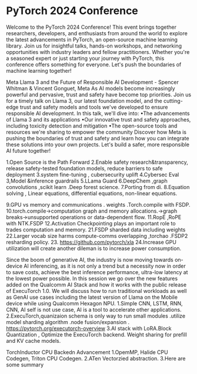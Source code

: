 # PyTorch 2024 Conference

Welcome to the PyTorch 2024 Conference! This event brings together researchers, developers, and enthusiasts from around the world to explore the latest advancements in PyTorch, an open-source machine learning library. Join us for insightful talks, hands-on workshops, and networking opportunities with industry leaders and fellow practitioners. Whether you're a seasoned expert or just starting your journey with PyTorch, this conference offers something for everyone. Let's push the boundaries of machine learning together!

Meta Llama 3 and the Future of Responsible AI Development - Spencer Whitman & Vincent Gonguet, Meta
As AI models become increasingly powerful and pervasive, trust and safety have become top priorities. Join us for a timely talk on Llama 3, our latest foundation model, and the cutting-edge trust and safety models and tools we've developed to ensure responsible AI development. In this talk, we'll dive into: •The advancements of Llama 3 and its applications •Our innovative trust and safety approaches, including toxicity detection and mitigation •The open-source tools and resources we're sharing to empower the community Discover how Meta is pushing the boundaries of trust and safety and learn how you can integrate these solutions into your own projects. Let's build a safer, more responsible AI future together!

1.Open Source is the Path Forward
2.Enable safety research&transparency, release safety-tested foundation models, reduce barriers to safe deployment 
3.system fine-tuning , cubersecurity uplift
4.Cybersec Eval 3,Model &inference guardrails 
5.LLama Guard
6.DeepChem ,graph convolutions ,scikit learn .Deep forest science.
7.Porting from di.
8.Equation solving , Linear equations, differential equations, non-linear equations.

9.GPU vs memory and communications . weights .Torch.compile with FSDP.
10.torch.compile->computation graph and memory allocations.->graph breaks->unsupported operations or data-dependent flow.
11.RopE ,RoPE with NTK.FSDP
12.Activation Checkpointing plays an important role to trades computation and memory.
21.FSDP sharded data including weights 
22.Larger vocab size harms compute-comms overlapping ,torchao .FSDP2 resharding policy.
23. https://github.com/pytorch/xla
24.Increase GPU utilization will create another dileman is to increase power consumption.


Since the boom of generative AI, the industry is now moving towards on-device AI inferencing, as it is not only a trend but a necessity now in order to save costs, achieve the best inference performance, ultra-low latency at the lowest power possible. In this session we go over the new features added on the Qualcomm AI Stack and how it works with the public release of ExecuTorch 1.0. We will discuss how to run traditional workloads as well as GenAI use cases including the latest version of Llama on the Mobile device while using Qualcomm Hexagon NPU.
1.Simple CNN, LSTM, RNN, CNN, AI self is not use case, AI is a tool to accelerate other applications.
2.ExecuTorch,quanizaion schema is only way to run small modules .utilize model sharding algorithm .node fusion/expansion .
https://pytorch.org/executorch-overview
3.AI stack with LoRA.Block Quantization , Optimize the ExecuTorch backend. Weight sharing for prefill and KV cache models.

TorchInductor CPU Backedn Advancement
1.OpemMP, Halide CPU Codegen, Triton CPU Codegen.
2.ATen Vectorzied abstraction. 
3.Here are some summary
